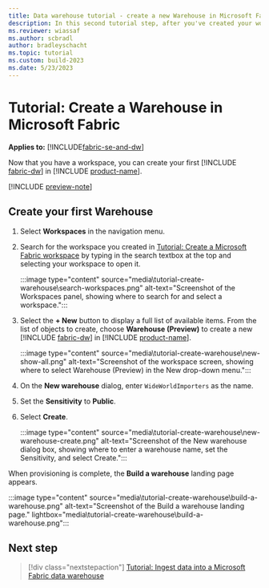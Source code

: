 ```yaml
---
title: Data warehouse tutorial - create a new Warehouse in Microsoft Fabric
description: In this second tutorial step, after you've created your workspace, learn how to create your first Warehouse in Microsoft Fabric.
ms.reviewer: wiassaf
ms.author: scbradl
author: bradleyschacht
ms.topic: tutorial
ms.custom: build-2023
ms.date: 5/23/2023
---
```


# Tutorial: Create a Warehouse in Microsoft Fabric

**Applies to:** [!INCLUDE[fabric-se-and-dw](includes/applies-to-version/fabric-se-and-dw.md)]

Now that you have a workspace, you can create your first [!INCLUDE [fabric-dw](includes/fabric-dw.md)] in [!INCLUDE [product-name](../includes/product-name.md)].

[!INCLUDE [preview-note](../includes/preview-note.md)]

## Create your first Warehouse

1. Select **Workspaces** in the navigation menu.

1. Search for the workspace you created in [Tutorial: Create a Microsoft Fabric workspace](tutorial-create-workspace.md) by typing in the search textbox at the top and selecting your workspace to open it.

   :::image type="content" source="media\tutorial-create-warehouse\search-workspaces.png" alt-text="Screenshot of the Workspaces panel, showing where to search for and select a workspace.":::

1. Select the **+ New** button to display a full list of available items. From the list of objects to create, choose **Warehouse (Preview)** to create a new [!INCLUDE [fabric-dw](includes/fabric-dw.md)] in [!INCLUDE [product-name](../includes/product-name.md)].

   :::image type="content" source="media\tutorial-create-warehouse\new-show-all.png" alt-text="Screenshot of the workspace screen, showing where to select Warehouse (Preview) in the New drop-down menu.":::

1. On the **New warehouse** dialog, enter `WideWorldImporters` as the name.

1. Set the **Sensitivity** to **Public**.

1. Select **Create**.

   :::image type="content" source="media\tutorial-create-warehouse\new-warehouse-create.png" alt-text="Screenshot of the New warehouse dialog box, showing where to enter a warehouse name, set the Sensitivity, and select Create.":::

When provisioning is complete, the **Build a warehouse** landing page appears.

:::image type="content" source="media\tutorial-create-warehouse\build-a-warehouse.png" alt-text="Screenshot of the Build a warehouse landing page." lightbox="media\tutorial-create-warehouse\build-a-warehouse.png":::

## Next step

> [!div class="nextstepaction"]
> [Tutorial: Ingest data into a Microsoft Fabric data warehouse](tutorial-ingest-data.md)
